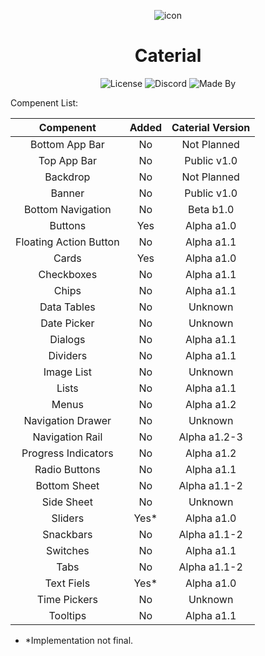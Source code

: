 <p align="center" class="icons">
    <img alt="icon" src="https://caterial.theclashfruit.xyz/img/icon.png">
</p>
<h1 align="center">Caterial</h1>
<p align="center" class="badges">
    <img alt="License" src="https://img.shields.io/github/license/ThatCakeID/Materail?style=for-the-badge&color=brightgreen">
    <img alt="Discord" src="https://img.shields.io/discord/737298358221406238?style=for-the-badge&color=brightgreen">
    <img alt="Made By" src="https://img.shields.io/badge/Made%20By-TheClashFruit-brightgreen?style=for-the-badge">
</p>

Compenent List:

|        Compenent       | Added | Caterial Version |
|:----------------------:|:-----:|:----------------:|
|     Bottom App Bar     |   No  |    Not Planned   |
|       Top App Bar      |   No  |    Public v1.0   |
|        Backdrop        |   No  |    Not Planned   |
|         Banner         |   No  |    Public v1.0   |
|    Bottom Navigation   |   No  |     Beta b1.0    |
|         Buttons        |  Yes  |    Alpha a1.0    |
| Floating Action Button |   No  |    Alpha a1.1    |
|          Cards         |  Yes  |    Alpha a1.0    |
|       Checkboxes       |   No  |    Alpha a1.1    |
|          Chips         |   No  |    Alpha a1.1    |
|       Data Tables      |   No  |      Unknown     |
|       Date Picker      |   No  |      Unknown     |
|         Dialogs        |   No  |    Alpha a1.1    |
|        Dividers        |   No  |    Alpha a1.1    |
|       Image List       |   No  |      Unknown     |
|          Lists         |   No  |    Alpha a1.1    |
|          Menus         |   No  |    Alpha a1.2    |
|    Navigation Drawer   |   No  |      Unknown     |
|     Navigation Rail    |   No  |   Alpha a1.2-3   |
|   Progress Indicators  |   No  |    Alpha a1.2    |
|      Radio Buttons     |   No  |    Alpha a1.1    |
|      Bottom Sheet      |   No  |   Alpha a1.1-2   |
|       Side Sheet       |   No  |      Unknown     |
|         Sliders        |  Yes* |    Alpha a1.0    |
|        Snackbars       |   No  |   Alpha a1.1-2   |
|        Switches        |   No  |    Alpha a1.1    |
|          Tabs          |   No  |   Alpha a1.1-2   |
|       Text Fiels       |  Yes* |    Alpha a1.0    |
|      Time Pickers      |   No  |      Unknown     |
|        Tooltips        |   No  |    Alpha a1.1    |
* *Implementation not final.
